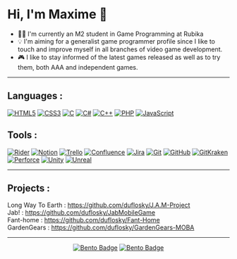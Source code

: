 # Hi, I'm Maxime 👋

- 👨‍🎓 I'm currently an M2 student in Game Programming at Rubika
- 💡 I'm aiming for a generalist game programmer profile since I like to touch and improve myself in all branches of video game development.
- 🎮 I like to stay informed of the latest games released as well as to try them, both AAA and independent games.

---

## Languages :

[![HTML5](https://img.shields.io/badge/html5-E34F26.svg?style=for-the-badge&logo=html5&logoColor=white)](https://en.wikipedia.org/wiki/HTML5)
[![CSS3](https://img.shields.io/badge/css3-1572B6.svg?style=for-the-badge&logo=css3&logoColor=white)](https://en.wikipedia.org/wiki/CSS)
[![C](https://img.shields.io/badge/c-A8B9CC.svg?style=for-the-badge&logo=c&logoColor=white)](https://en.wikipedia.org/wiki/C_(programming_language))
[![C#](https://img.shields.io/badge/csharp-512BD4.svg?style=for-the-badge&logo=sharp&logoColor=white)](https://en.wikipedia.org/wiki/C_Sharp_(programming_language))
[![C++](https://img.shields.io/badge/c++-00599C.svg?style=for-the-badge&logo=cplusplus&logoColor=white)](https://cplusplus.com)
[![PHP](https://img.shields.io/badge/php-777BB4.svg?style=for-the-badge&logo=php&logoColor=white)](https://www.php.net/)
[![JavaScript](https://img.shields.io/badge/JavaScript-F7DF1E.svg?style=for-the-badge&logo=javascript&logoColor=white)](https://en.wikipedia.org/wiki/JavaScript)

## Tools :

[![Rider](https://img.shields.io/badge/rider-000000.svg?style=for-the-badge&logo=rider&logoColor=white)](https://www.jetbrains.com/rider/)
[![Notion](https://img.shields.io/badge/notion-000000.svg?style=for-the-badge&logo=notion&logoColor=white)](https://www.notion.so/)
[![Trello](https://img.shields.io/badge/trello-0052CC.svg?style=for-the-badge&logo=trello&logoColor=white)](https://trello.com/)
[![Confluence](https://img.shields.io/badge/confluence-172B4D.svg?style=for-the-badge&logo=confluence&logoColor=white)](https://www.atlassian.com/software/confluence)
[![Jira](https://img.shields.io/badge/jira-0052CC.svg?style=for-the-badge&logo=jirasoftware&logoColor=white)](https://www.atlassian.com/software/jira)
[![Git](https://img.shields.io/badge/git-F05032.svg?style=for-the-badge&logo=git&logoColor=white)](https://git-scm.com/)
[![GitHub](https://img.shields.io/badge/github-181717.svg?style=for-the-badge&logo=github&logoColor=white)](https://github.com/)
[![GitKraken](https://img.shields.io/badge/gitkraken-179287.svg?style=for-the-badge&logo=gitkraken&logoColor=white)](https://www.gitkraken.com/)
[![Perforce](https://img.shields.io/badge/perforce-404040.svg?style=for-the-badge&logo=perforce&logoColor=white)](https://www.perforce.com/)
[![Unity](https://img.shields.io/badge/unity-000000.svg?style=for-the-badge&logo=unity&logoColor=white)](https://unity.com/)
[![Unreal](https://img.shields.io/badge/unreal-0E1128.svg?style=for-the-badge&logo=unrealengine&logoColor=white)](https://www.unrealengine.com/)

---

## Projects :

Long Way To Earth : https://github.com/duflosky/J.A.M-Project  
Jab! : https://github.com/duflosky/JabMobileGame  
Fant-home : https://github.com/duflosky/Fant-Home  
GardenGears : https://github.com/duflosky/GardenGears-MOBA  

---

<p align="center">
  <a href="https://bento.me/maximeduflot"><img title="Bento" src="https://img.shields.io/badge/Maxime Duflot-768CFF?style=for-the-badge&logo=bento&logoColor=white" alt="Bento Badge"></a>
  <a href="https://www.linkedin.com/in/maxime-duflot/"><img title="LinkedIn" src="https://img.shields.io/badge/Maxime Duflot-0A66C2?style=for-the-badge&logo=linkedin&logoColor=white" alt="Bento Badge"></a>
</p>
